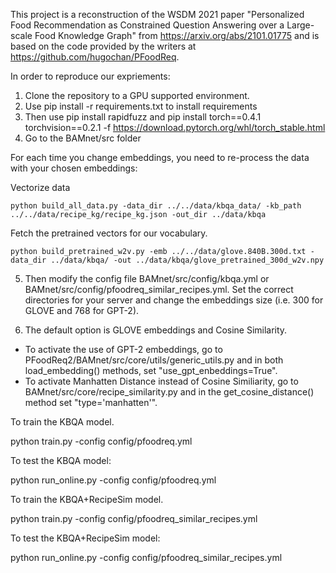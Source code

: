 This project is a reconstruction of the WSDM 2021 paper "Personalized Food Recommendation as Constrained Question Answering over a Large-scale Food Knowledge Graph" from https://arxiv.org/abs/2101.01775 and is based on the code provided by the writers at https://github.com/hugochan/PFoodReq.

In order to reproduce our expriements:

1. Clone the repository to a GPU supported environment.
2. Use pip install -r requirements.txt to install requirements
3. Then use pip install rapidfuzz and pip install torch==0.4.1 torchvision==0.2.1 -f https://download.pytorch.org/whl/torch_stable.html
4. Go to the BAMnet/src folder

For each time you change embeddings, you need to re-process the data with your chosen embeddings:

Vectorize data


    python build_all_data.py -data_dir ../../data/kbqa_data/ -kb_path ../../data/recipe_kg/recipe_kg.json -out_dir ../data/kbqa


Fetch the pretrained vectors for our vocabulary.

    python build_pretrained_w2v.py -emb ../../data/glove.840B.300d.txt -data_dir ../data/kbqa/ -out ../data/kbqa/glove_pretrained_300d_w2v.npy

5. Then modify the config file BAMnet/src/config/kbqa.yml or BAMnet/src/config/pfoodreq_similar_recipes.yml. Set the correct directories for your server and change the embeddings size (i.e. 300 for GLOVE and 768 for GPT-2).

6. The default option is GLOVE embeddings and Cosine Similarity.

- To activate the use of GPT-2 embeddings, go to PFoodReq2/BAMnet/src/core/utils/generic_utils.py and in both load_embedding() methods, set "use_gpt_enbeddings=True".
- To activate Manhatten Distance instead of Cosine Similiarity, go to BAMnet/src/core/recipe_similarity.py and in the get_cosine_distance() method set "type='manhatten'".

To train the KBQA model.

 python train.py -config config/pfoodreq.yml

To test the KBQA model:

 python run_online.py -config config/pfoodreq.yml

To train the KBQA+RecipeSim model.

python train.py -config config/pfoodreq_similar_recipes.yml

To test the KBQA+RecipeSim model:

python run_online.py -config config/pfoodreq_similar_recipes.yml
